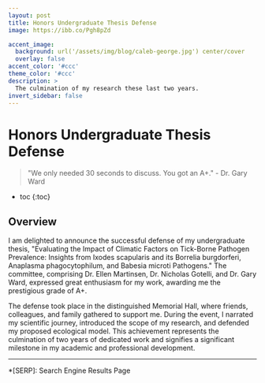 ```yaml
---
layout: post
title: Honors Undergraduate Thesis Defense
image: https://ibb.co/Pgh8pZd

accent_image: 
  background: url('/assets/img/blog/caleb-george.jpg') center/cover
  overlay: false
accent_color: '#ccc'
theme_color: '#ccc'
description: >
  The culmination of my research these last two years.
invert_sidebar: false
---
```


# Honors Undergraduate Thesis Defense

> "We only needed 30 seconds to discuss. You got an A+." - Dr. Gary Ward

* toc
{:toc}

## Overview
I am delighted to announce the successful defense of my undergraduate thesis, "Evaluating the Impact of Climatic Factors on Tick-Borne Pathogen Prevalence: Insights from Ixodes scapularis and its Borrelia burgdorferi, Anaplasma phagocytophilum, and Babesia microti Pathogens." The committee, comprising Dr. Ellen Martinsen, Dr. Nicholas Gotelli, and Dr. Gary Ward, expressed great enthusiasm for my work, awarding me the prestigious grade of A+.

The defense took place in the distinguished Memorial Hall, where friends, colleagues, and family gathered to support me. During the event, I narrated my scientific journey, introduced the scope of my research, and defended my proposed ecological model. This achievement represents the culmination of two years of dedicated work and signifies a significant milestone in my academic and professional development.


* * *


*[SERP]: Search Engine Results Page
